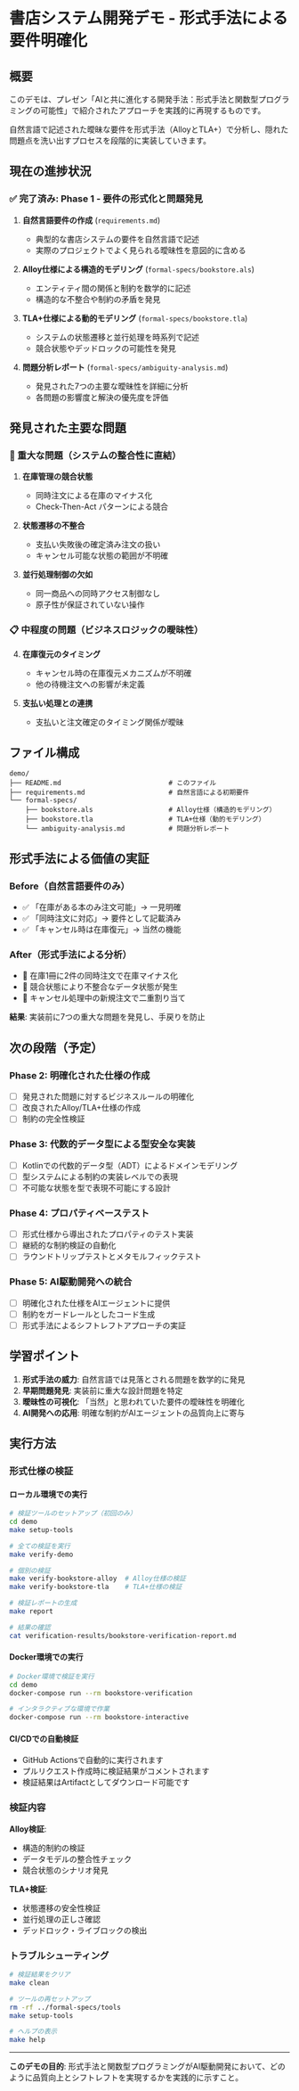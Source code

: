 # 書店システム開発デモ - 形式手法による要件明確化

## 概要

このデモは、プレゼン「AIと共に進化する開発手法：形式手法と関数型プログラミングの可能性」で紹介されたアプローチを実践的に再現するものです。

自然言語で記述された曖昧な要件を形式手法（AlloyとTLA+）で分析し、隠れた問題点を洗い出すプロセスを段階的に実装していきます。

## 現在の進捗状況

### ✅ 完了済み: Phase 1 - 要件の形式化と問題発見

1. **自然言語要件の作成** (`requirements.md`)
   - 典型的な書店システムの要件を自然言語で記述
   - 実際のプロジェクトでよく見られる曖昧性を意図的に含める

2. **Alloy仕様による構造的モデリング** (`formal-specs/bookstore.als`)
   - エンティティ間の関係と制約を数学的に記述
   - 構造的な不整合や制約の矛盾を発見

3. **TLA+仕様による動的モデリング** (`formal-specs/bookstore.tla`)
   - システムの状態遷移と並行処理を時系列で記述
   - 競合状態やデッドロックの可能性を発見

4. **問題分析レポート** (`formal-specs/ambiguity-analysis.md`)
   - 発見された7つの主要な曖昧性を詳細に分析
   - 各問題の影響度と解決の優先度を評価

## 発見された主要な問題

### 🚨 重大な問題（システムの整合性に直結）

1. **在庫管理の競合状態**
   - 同時注文による在庫のマイナス化
   - Check-Then-Act パターンによる競合

2. **状態遷移の不整合**
   - 支払い失敗後の確定済み注文の扱い
   - キャンセル可能な状態の範囲が不明確

3. **並行処理制御の欠如**
   - 同一商品への同時アクセス制御なし
   - 原子性が保証されていない操作

### 📋 中程度の問題（ビジネスロジックの曖昧性）

4. **在庫復元のタイミング**
   - キャンセル時の在庫復元メカニズムが不明確
   - 他の待機注文への影響が未定義

5. **支払い処理との連携**
   - 支払いと注文確定のタイミング関係が曖昧

## ファイル構成

```
demo/
├── README.md                           # このファイル
├── requirements.md                     # 自然言語による初期要件
└── formal-specs/
    ├── bookstore.als                   # Alloy仕様（構造的モデリング）
    ├── bookstore.tla                   # TLA+仕様（動的モデリング）
    └── ambiguity-analysis.md           # 問題分析レポート
```

## 形式手法による価値の実証

### Before（自然言語要件のみ）
- ✅ 「在庫がある本のみ注文可能」→ 一見明確
- ✅ 「同時注文に対応」→ 要件として記載済み
- ✅ 「キャンセル時は在庫復元」→ 当然の機能

### After（形式手法による分析）
- 🚨 在庫1冊に2件の同時注文で在庫マイナス化
- 🚨 競合状態により不整合なデータ状態が発生
- 🚨 キャンセル処理中の新規注文で二重割り当て

**結果**: 実装前に7つの重大な問題を発見し、手戻りを防止

## 次の段階（予定）

### Phase 2: 明確化された仕様の作成
- [ ] 発見された問題に対するビジネスルールの明確化
- [ ] 改良されたAlloy/TLA+仕様の作成
- [ ] 制約の完全性検証

### Phase 3: 代数的データ型による型安全な実装
- [ ] Kotlinでの代数的データ型（ADT）によるドメインモデリング
- [ ] 型システムによる制約の実装レベルでの表現
- [ ] 不可能な状態を型で表現不可能にする設計

### Phase 4: プロパティベーステスト
- [ ] 形式仕様から導出されたプロパティのテスト実装
- [ ] 継続的な制約検証の自動化
- [ ] ラウンドトリップテストとメタモルフィックテスト

### Phase 5: AI駆動開発への統合
- [ ] 明確化された仕様をAIエージェントに提供
- [ ] 制約をガードレールとしたコード生成
- [ ] 形式手法によるシフトレフトアプローチの実証

## 学習ポイント

1. **形式手法の威力**: 自然言語では見落とされる問題を数学的に発見
2. **早期問題発見**: 実装前に重大な設計問題を特定
3. **曖昧性の可視化**: 「当然」と思われていた要件の曖昧性を明確化
4. **AI開発への応用**: 明確な制約がAIエージェントの品質向上に寄与

## 実行方法

### 形式仕様の検証

#### ローカル環境での実行

```bash
# 検証ツールのセットアップ（初回のみ）
cd demo
make setup-tools

# 全ての検証を実行
make verify-demo

# 個別の検証
make verify-bookstore-alloy  # Alloy仕様の検証
make verify-bookstore-tla    # TLA+仕様の検証

# 検証レポートの生成
make report

# 結果の確認
cat verification-results/bookstore-verification-report.md
```

#### Docker環境での実行

```bash
# Docker環境で検証を実行
cd demo
docker-compose run --rm bookstore-verification

# インタラクティブな環境で作業
docker-compose run --rm bookstore-interactive
```

#### CI/CDでの自動検証

- GitHub Actionsで自動的に実行されます
- プルリクエスト作成時に検証結果がコメントされます
- 検証結果はArtifactとしてダウンロード可能です

### 検証内容

**Alloy検証**:
- 構造的制約の検証
- データモデルの整合性チェック
- 競合状態のシナリオ発見

**TLA+検証**:
- 状態遷移の安全性検証
- 並行処理の正しさ確認
- デッドロック・ライブロックの検出

### トラブルシューティング

```bash
# 検証結果をクリア
make clean

# ツールの再セットアップ
rm -rf ../formal-specs/tools
make setup-tools

# ヘルプの表示
make help
```

---

**このデモの目的**: 形式手法と関数型プログラミングがAI駆動開発において、どのように品質向上とシフトレフトを実現するかを実践的に示すこと。 